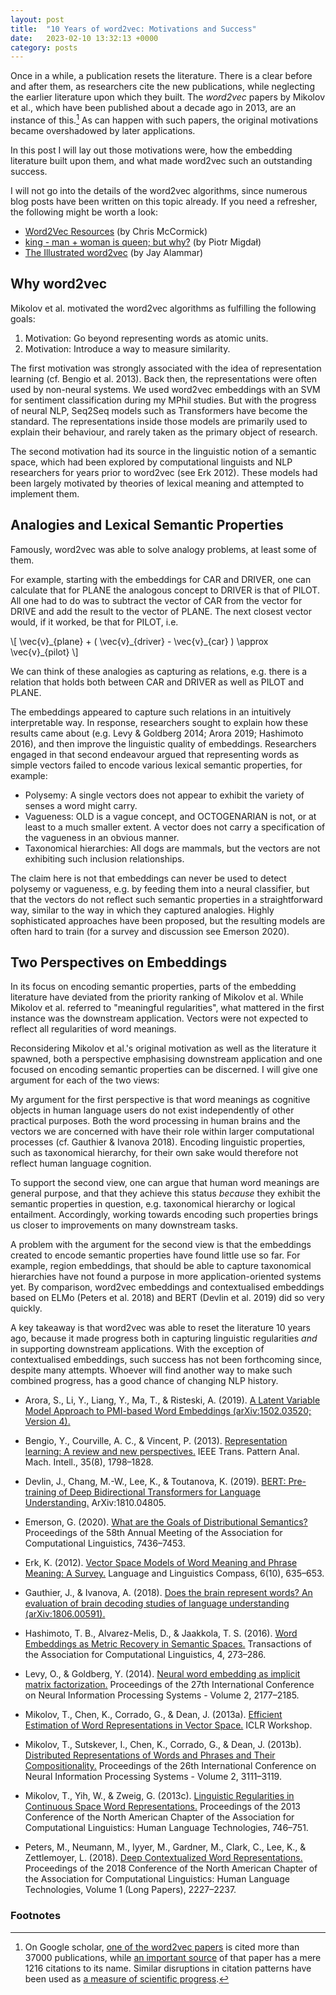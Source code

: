 ```yaml
---
layout: post
title:  "10 Years of word2vec: Motivations and Success"
date:   2023-02-10 13:32:13 +0000
category: posts
---
```


Once in a while, a publication resets the literature. There is a clear before and after them, as researchers cite the new publications, while neglecting the earlier literature upon which they built. The _word2vec_ papers by Mikolov et al., which have been published about a decade ago in 2013, are an instance of this.[^1] As can happen with such papers, the original motivations became overshadowed by later applications.

In this post I will lay out those motivations were, how the embedding literature built upon them, and what made word2vec such an outstanding success.

I will not go into the details of the word2vec algorithms, since numerous blog posts have been written on this topic already. If you need a refresher, the following might be worth a look:
- [Word2Vec Resources](http://mccormickml.com/2016/04/27/word2vec-resources/) (by Chris McCormick)
- [king - man + woman is queen; but why?](https://p.migdal.pl/2017/01/06/king-man-woman-queen-why.html/) (by Piotr Migdał)
- [The Illustrated word2vec](https://jalammar.github.io/illustrated-word2vec/) (by Jay Alammar)


## Why word2vec

Mikolov et al. motivated the word2vec algorithms as fulfilling the following goals:
1. Motivation: Go beyond representing words as atomic units.
2. Motivation: Introduce a way to measure similarity.

The first motivation was strongly associated with the idea of representation learning (cf. Bengio et al. 2013). Back then, the representations were often used by non-neural systems. We used word2vec embeddings with an SVM for sentiment classification during my MPhil studies. But with the progress of neural NLP, Seq2Seq models such as Transformers have become the standard. The representations inside those models are primarily used to explain their behaviour, and rarely taken as the primary object of research.

The second motivation had its source in the linguistic notion of a semantic space, which had been explored by computational linguists and NLP researchers for years prior to word2vec (see Erk 2012). These models had been largely motivated by theories of lexical meaning and attempted to implement them.

## Analogies and Lexical Semantic Properties

Famously, word2vec was able to solve analogy problems, at least some of them.

For example, starting with the embeddings for CAR and DRIVER, one can calculate that for PLANE the analogous concept to DRIVER is that of PILOT. All one had to do was to subtract the vector of CAR from the vector for DRIVE and add the result to the vector of PLANE. The next closest vector would, if it worked, be that for PILOT, i.e.

\\[ \vec{v}\_{plane} + ( \vec{v}\_{driver} - \vec{v}\_{car} ) \approx \vec{v}_{pilot} \\]

We can think of these analogies as capturing as relations, e.g. there is a relation that holds both between CAR and DRIVER as well as PILOT and PLANE.

The embeddings appeared to capture such relations in an intuitively interpretable way. In response, researchers sought to explain how these results came about (e.g. Levy & Goldberg 2014; Arora 2019; Hashimoto 2016), and then improve the linguistic quality of embeddings. Researchers engaged in that second endeavour argued that representing words as simple vectors failed to encode various lexical semantic properties, for example:

* Polysemy: A single vectors does not appear to exhibit the variety of senses a word might carry.
* Vagueness: OLD is a vague concept, and OCTOGENARIAN is not, or at least to a much smaller extent. A vector does not carry a specification of the vagueness in an obvious manner.
* Taxonomical hierarchies: All dogs are mammals, but the vectors are not exhibiting such inclusion relationships.

The claim here is not that embeddings can never be used to detect polysemy or vagueness, e.g. by feeding them into a neural classifier, but that the vectors do not reflect such semantic properties in a straightforward way, similar to the way in which they captured analogies. Highly sophisticated approaches have been proposed, but the resulting models are often hard to train (for a survey and discussion see Emerson 2020).


## Two Perspectives on Embeddings

In its focus on encoding semantic properties, parts of the embedding literature have deviated from the priority ranking of Mikolov et al. While Mikolov et al. referred to "meaningful regularities", what mattered in the first instance was the downstream application. Vectors were not expected to reflect all regularities of word meanings.

Reconsidering Mikolov et al.'s original motivation as well as the literature it spawned, both a perspective emphasising downstream application and one focused on encoding semantic properties can be discerned. I will give one argument for each of the two views:

My argument for the first perspective is that word meanings as cognitive objects in human language users do not exist independently of other practical purposes. Both the word processing in human brains and the vectors we are concerned with have their role within larger computational processes (cf. Gauthier & Ivanova 2018). Encoding linguistic properties, such as taxonomical hierarchy, for their own sake would therefore not reflect human language cognition.

To support the second view, one can argue that human word meanings are general purpose, and that they achieve this status _because_ they exhibit the semantic properties in question, e.g. taxonomical hierarchy or logical entailment. Accordingly, working towards encoding such properties brings us closer to improvements on many downstream tasks.

A problem with the argument for the second view is that the embeddings created to encode semantic properties have found little use so far. For example, region embeddings, that should be able to capture taxonomical hierarchies have not found a purpose in more application-oriented systems yet. By comparison, word2vec embeddings and contextualised embeddings based on ELMo (Peters et al. 2018) and BERT (Devlin et al. 2019) did so very quickly.

A key takeaway is that word2vec was able to reset the literature 10 years ago, because it made progress both in capturing linguistic regularities _and_ in supporting downstream applications. With the exception of contextualised embeddings, such success has not been forthcoming since, despite many attempts. Whoever will find another way to make such combined progress, has a good chance of changing NLP history.

<!-- Following word2vec the general, although not only approach, to creating embeddings has been to use distributional information, i.e. how likely is a word to occur in the context of another. That, however, is certainly not a task which only required information about word meaning. Syntactic regularities obviously play a role. The reverse also holds, not all aspects of word meaning might be well captured by distributional information. -->


- Arora, S., Li, Y., Liang, Y., Ma, T., & Risteski, A. (2019). [A Latent Variable Model Approach to PMI-based Word Embeddings (arXiv:1502.03520; Version 4).](https://doi.org/10.48550/arXiv.1502.03520)

- Bengio, Y., Courville, A. C., & Vincent, P. (2013). [Representation learning: A review and new perspectives.]( https://doi.org/10.1109/TPAMI.2013.50) IEEE Trans. Pattern Anal. Mach. Intell., 35(8), 1798–1828.

- Devlin, J., Chang, M.-W., Lee, K., & Toutanova, K. (2019). [BERT: Pre-training of Deep Bidirectional Transformers for Language Understanding.](http://arxiv.org/abs/1810.04805) ArXiv:1810.04805.

- Emerson, G. (2020). [What are the Goals of Distributional Semantics?](https://doi.org/10.18653/v1/2020.acl-main.663) Proceedings of the 58th Annual Meeting of the Association for Computational Linguistics, 7436–7453.

- Erk, K. (2012). [Vector Space Models of Word Meaning and Phrase Meaning: A Survey.](https://doi.org/10.1002/lnco.362) Language and Linguistics Compass, 6(10), 635–653.

- Gauthier, J., & Ivanova, A. (2018). [Does the brain represent words? An evaluation of brain decoding studies of language understanding (arXiv:1806.00591).](https://doi.org/10.48550/arXiv.1806.00591)

- Hashimoto, T. B., Alvarez-Melis, D., & Jaakkola, T. S. (2016). [Word Embeddings as Metric Recovery in Semantic Spaces.](https://doi.org/10.1162/tacl_a_00098) Transactions of the Association for Computational Linguistics, 4, 273–286.

- Levy, O., & Goldberg, Y. (2014). [Neural word embedding as implicit matrix factorization.](https://proceedings.neurips.cc/paper/2014/file/feab05aa91085b7a8012516bc3533958-Paper.pdf) Proceedings of the 27th International Conference on Neural Information Processing Systems - Volume 2, 2177–2185.

- Mikolov, T., Chen, K., Corrado, G., & Dean, J. (2013a). [Efficient Estimation of Word Representations in Vector Space.](http://arxiv.org/abs/1301.3781) ICLR Workshop.

- Mikolov, T., Sutskever, I., Chen, K., Corrado, G., & Dean, J. (2013b). [Distributed Representations of Words and Phrases and Their Compositionality.](http://dl.acm.org/citation.cfm?id=2999792.2999959) Proceedings of the 26th International Conference on Neural Information Processing Systems - Volume 2, 3111–3119.

- Mikolov, T., Yih, W., & Zweig, G. (2013c). [Linguistic Regularities in Continuous Space Word Representations.](https://www.aclweb.org/anthology/N13-1090) Proceedings of the 2013 Conference of the North American Chapter of the Association for Computational Linguistics: Human Language Technologies, 746–751.

- Peters, M., Neumann, M., Iyyer, M., Gardner, M., Clark, C., Lee, K., & Zettlemoyer, L. (2018). [Deep Contextualized Word Representations.](https://doi.org/10.18653/v1/N18-1202) Proceedings of the 2018 Conference of the North American Chapter of the Association for Computational Linguistics: Human Language Technologies, Volume 1 (Long Papers), 2227–2237.


### Footnotes


[^1]:  On Google scholar, [one of the word2vec papers](https://scholar.google.com/citations?view_op=view_citation&citation_for_view=oBu8kMMAAAAJ:CB2v5VPnA5kC) is cited more than 37000 publications, while [an important source](https://scholar.google.com/citations?view_op=view_citation&hl=en&citation_for_view=mxiO4IkAAAAJ:9yKSN-GCB0IC) of that paper has a mere 1216 citations to its name. Similar disruptions in citation patterns have been used as [a measure of scientific progress](https://www.nature.com/articles/s41586-022-05543-x).
